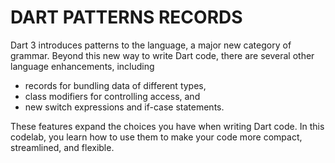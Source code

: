 # DART PATTERNS RECORDS

Dart 3 introduces patterns to the language, a major new category of grammar. Beyond this new way to write Dart code, there are several other language enhancements, including

- records for bundling data of different types,
- class modifiers for controlling access, and
- new switch expressions and if-case statements.

These features expand the choices you have when writing Dart code. In this codelab, you learn how to use them to make your code more compact, streamlined, and flexible.
